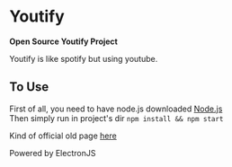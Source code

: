 # Youtify
**Open Source Youtify Project**

Youtify is like spotify but using youtube.

## To Use
First of all, you need to have node.js downloaded [Node.js](https://nodejs.org/en/download/)<br>
Then simply run in project's dir `npm install && npm start`

Kind of official old page
[here](http://megaweb.borec.cz/youtify)

Powered by ElectronJS
